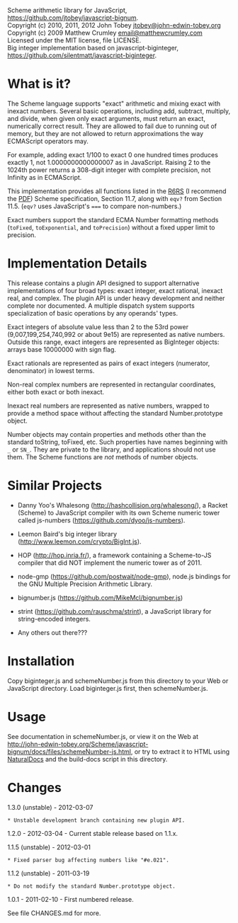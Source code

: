 Scheme arithmetic library for JavaScript,  
https://github.com/jtobey/javascript-bignum.  
Copyright (c) 2010, 2011, 2012 John Tobey <jtobey@john-edwin-tobey.org>  
Copyright (c) 2009 Matthew Crumley <email@matthewcrumley.com>  
Licensed under the MIT license, file LICENSE.  
Big integer implementation based on javascript-biginteger,  
https://github.com/silentmatt/javascript-biginteger.


# What is it?

The Scheme language supports "exact" arithmetic and mixing exact with
inexact numbers.  Several basic operations, including add, subtract,
multiply, and divide, when given only exact arguments, must return an
exact, numerically correct result.  They are allowed to fail due to
running out of memory, but they are not allowed to return
approximations the way ECMAScript operators may.

For example, adding exact 1/100 to exact 0 one hundred times produces
exactly 1, not 1.0000000000000007 as in JavaScript.  Raising 2 to the
1024th power returns a 308-digit integer with complete precision, not
Infinity as in ECMAScript.

This implementation provides all functions listed in the [R6RS][1]
(I recommend the [PDF][2]) Scheme specification, Section 11.7, along 
with `eqv?` from Section 11.5. (`eqv?` uses JavaScript's `===` to
compare non-numbers.)

Exact numbers support the standard ECMA Number formatting methods
(`toFixed`, `toExponential`, and `toPrecision`) without a fixed upper
limit to precision.


# Implementation Details

This release contains a plugin API designed to support alternative
implementations of four broad types: exact integer, exact rational,
inexact real, and complex.  The plugin API is under heavy development
and neither complete nor documented.  A multiple dispatch system
supports specialization of basic operations by any operands' types.

Exact integers of absolute value less than 2 to the 53rd power
(9,007,199,254,740,992 or about 9e15) are represented as native
numbers.  Outside this range, exact integers are represented as
BigInteger objects: arrays base 10000000 with sign flag.

Exact rationals are represented as pairs of exact integers (numerator,
denominator) in lowest terms.

Non-real complex numbers are represented in rectangular coordinates,
either both exact or both inexact.

Inexact real numbers are represented as native numbers, wrapped to
provide a method space without affecting the standard Number.prototype
object.

Number objects may contain properties and methods other than the
standard toString, toFixed, etc.  Such properties have names beginning
with `_` or `SN_`.  They are private to the library, and applications
should not use them.  The Scheme functions are *not* methods of number
objects.


# Similar Projects

* Danny Yoo's Whalesong (http://hashcollision.org/whalesong/), a
  Racket (Scheme) to JavaScript compiler with its own Scheme numeric
  tower called js-numbers (https://github.com/dyoo/js-numbers).

* Leemon Baird's big integer library (http://www.leemon.com/crypto/BigInt.js).

* HOP (http://hop.inria.fr/), a framework containing a Scheme-to-JS
  compiler that did NOT implement the numeric tower as of 2011.

* node-gmp (https://github.com/postwait/node-gmp), node.js bindings
  for the GNU Multiple Precision Arithmetic Library.

* bignumber.js (https://github.com/MikeMcl/bignumber.js)

* strint (https://github.com/rauschma/strint), a JavaScript library for
  string-encoded integers.

* Any others out there???


# Installation

Copy biginteger.js and schemeNumber.js from this directory to your Web
or JavaScript directory.  Load biginteger.js first, then
schemeNumber.js.


# Usage

See documentation in schemeNumber.js, or view it on the Web at
http://john-edwin-tobey.org/Scheme/javascript-bignum/docs/files/schemeNumber-js.html,
or try to extract it to HTML using [NaturalDocs][2] and the build-docs
script in this directory.


# Changes

1.3.0 (unstable) - 2012-03-07

    * Unstable development branch containing new plugin API.

1.2.0 - 2012-03-04 - Current stable release based on 1.1.x.

1.1.5 (unstable) - 2012-03-01

    * Fixed parser bug affecting numbers like "#e.021".

1.1.2 (unstable) - 2011-03-19

    * Do not modify the standard Number.prototype object.

1.0.1 - 2011-02-10 - First numbered release.

See file CHANGES.md for more.

[1]: http://www.r6rs.org/
[2]: http://www.r6rs.org/final/r6rs.pdf
[3]: http://www.naturaldocs.org/.
